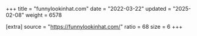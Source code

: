 +++
title = "funnylookinhat.com"
date = "2022-03-22"
updated = "2025-02-08"
weight = 6578

[extra]
source = "https://funnylookinhat.com/"
ratio = 68
size = 6
+++

